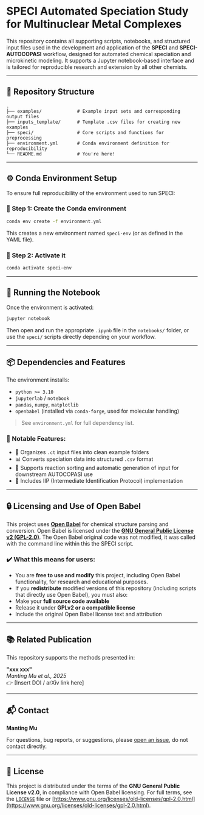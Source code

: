 # SPECI Automated Speciation Study for Multinuclear Metal Complexes

This repository contains all supporting scripts, notebooks, and structured input files used in the development and application of the **SPECI** and **SPECI-AUTOCOPASI** workflow, designed for automated chemical speciation and microkinetic modeling. It supports a Jupyter notebook-based interface and is tailored for reproducible research and extension by all other chemists.

---

## 📁 Repository Structure

```
.
├── examples/             # Example input sets and corresponding output files
├── inputs_template/      # Template .csv files for creating new examples
├── speci/                # Core scripts and functions for preprocessing
├── environment.yml       # Conda environment definition for reproducibility
└── README.md             # You're here!
```

---

## ⚙️ Conda Environment Setup

To ensure full reproducibility of the environment used to run SPECI:

### 🧪 Step 1: Create the Conda environment

```bash
conda env create -f environment.yml
```

This creates a new environment named `speci-env` (or as defined in the YAML file).

### 🧬 Step 2: Activate it

```bash
conda activate speci-env
```

---

## 🚀 Running the Notebook

Once the environment is activated:

```bash
jupyter notebook
```

Then open and run the appropriate `.ipynb` file in the `notebooks/` folder, or use the `speci/` scripts directly depending on your workflow.

---

## 📦 Dependencies and Features

The environment installs:

- `python >= 3.10`
- `jupyterlab` / `notebook`
- `pandas`, `numpy`, `matplotlib`
- `openbabel` (installed via `conda-forge`, used for molecular handling)

> See `environment.yml` for full dependency list.

### 🧪 Notable Features:
- 📁 Organizes `.ct` input files into clean example folders
- 📊 Converts speciation data into structured `.csv` format
- 🔎 Supports reaction sorting and automatic generation of input for downstream AUTOCOPASI use
- 🧠 Includes IIP (Intermediate Identification Protocol) implementation

---

## 🔒 Licensing and Use of Open Babel

This project uses **[Open Babel](http://openbabel.org/)** for chemical structure parsing and conversion. Open Babel is licensed under the [**GNU General Public License v2 (GPL-2.0)**](https://www.gnu.org/licenses/old-licenses/gpl-2.0.html). The Open Babel original code was not modified, it was called with the command line within this the SPECI script.

### ✔️ What this means for users:
- You are **free to use and modify** this project, including Open Babel functionality, for research and educational purposes.
- If you **redistribute** modified versions of this repository (including scripts that directly use Open Babel), you must also:
- Make your **full source code available**
- Release it under **GPLv2 or a compatible license**
- Include the original Open Babel license text and attribution

---

## 📚 Related Publication

This repository supports the methods presented in:

**"xxx xxx"**  
*Manting Mu et al., 2025*  
👉 [Insert DOI / arXiv link here]

---

## 📬 Contact

**Manting Mu**

For questions, bug reports, or suggestions, please [open an issue](https://github.com/Manting-Mu/OLIGO/issues), do not contact directly.

---

## 📄 License

This project is distributed under the terms of the **GNU General Public License v2.0**, in compliance with Open Babel licensing. For full terms, see the [`LICENSE`](https://www.gnu.org/licenses/old-licenses/gpl-2.0.txt) file or [https://www.gnu.org/licenses/old-licenses/gpl-2.0.html](https://www.gnu.org/licenses/old-licenses/gpl-2.0.html).
